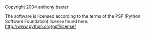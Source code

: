 Copyright 2004 anthony baxter

The software is licensed according to the terms of the PSF (Python Software Foundation) license found here: http://www.python.org/psf/license/